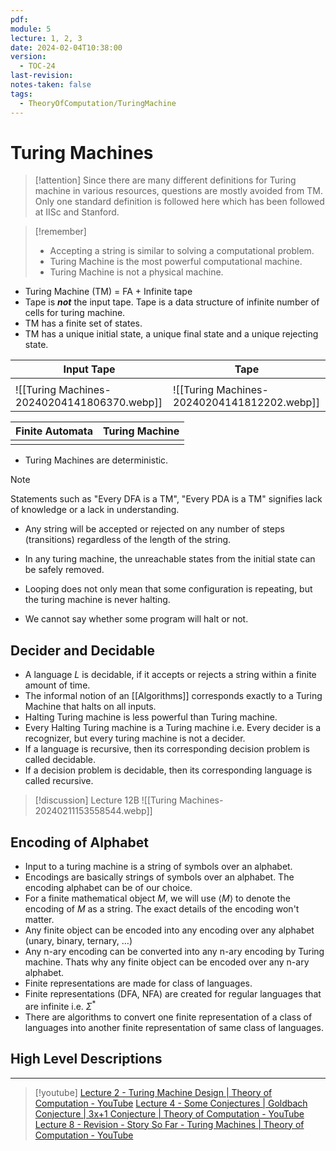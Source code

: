 ```yaml
---
pdf: 
module: 5
lecture: 1, 2, 3
date: 2024-02-04T10:38:00
version:
  - TOC-24
last-revision: 
notes-taken: false
tags:
  - TheoryOfComputation/TuringMachine
---
```

# Turing Machines
> [!attention] 
> Since there are many different definitions for Turing machine in various resources, questions are mostly avoided from TM. Only one standard definition is followed here which has been followed at IISc and Stanford.

> [!remember] 
> - Accepting a string is similar to solving a computational problem.
> - Turing Machine is the most powerful computational machine.
> - Turing Machine is not a physical machine.

- Turing Machine (TM) = FA + Infinite tape
- Tape is ***not*** the input tape. Tape is a data structure of infinite number of cells for turing machine.
- TM has a finite set of states.
- TM has a unique initial state, a unique final state and a unique rejecting state.

| Input Tape | Tape |
| ---- | ---- |
|  |  |
| ![[Turing Machines-20240204141806370.webp]] | ![[Turing Machines-20240204141812202.webp]] |

| Finite Automata | Turing Machine |
| --- | --- |
|  |  |

- Turing Machines are deterministic.

> [!NOTE] 
> Statements such as "Every DFA is a TM", "Every PDA is a TM" signifies lack of knowledge or a lack in understanding.

- Any string will be accepted or rejected on any number of steps (transitions) regardless of the length of the string.
- In any turing machine, the unreachable states from the initial state can be safely removed.

- Looping does not only mean that some configuration is repeating, but the turing machine is never halting.
- We cannot say whether some program will halt or not.


## Decider and Decidable

- A language $L$ is decidable, if it accepts or rejects a string within a finite amount of time.
- The informal notion of an [[Algorithms]] corresponds exactly to a Turing Machine that halts on all inputs.
- Halting Turing machine is less powerful than Turing machine.
- Every Halting Turing machine is a Turing machine i.e. Every decider is a recognizer, but every turing machine is not a decider.
- If a language is recursive, then its corresponding decision problem is called decidable.
- If a decision problem is decidable, then its corresponding language is called recursive.

> [!discussion] Lecture 12B
> ![[Turing Machines-20240211153558544.webp]]

## Encoding of Alphabet
- Input to a turing machine is a string of symbols over an alphabet.
- Encodings are basically strings of symbols over an alphabet. The encoding alphabet can be of our choice. 
- For a finite mathematical object $M$, we will use $\langle M \rangle$ to denote the encoding of $M$ as a string. The exact details of the encoding won't matter.
- Any finite object can be encoded into any encoding over any alphabet (unary, binary, ternary, $\ldots$)
- Any n-ary encoding can be converted into any n-ary encoding by Turing machine. Thats why any finite object can be encoded over any n-ary alphabet.
- Finite representations are made for class of languages.
- Finite representations (DFA, NFA) are created for regular languages that are infinite i.e. $\Sigma^\ast$
- There are algorithms to convert one finite representation of a class of languages into another finite representation of same class of languages.


## High Level Descriptions


---

> [!youtube] 
> [Lecture 2 - Turing Machine Design | Theory of Computation - YouTube](https://www.youtube.com/watch?v=zx4YHLWA46w)
> [Lecture 4 - Some Conjectures | Goldbach Conjecture | 3x+1 Conjecture | Theory of Computation - YouTube](https://www.youtube.com/watch?v=urSoOs3CPvQ)
> [Lecture 8 - Revision - Story So Far - Turing Machines | Theory of Computation - YouTube](https://www.youtube.com/watch?v=WzF5J_PTxpw)
